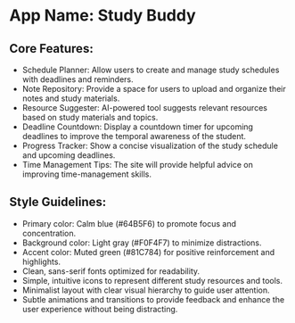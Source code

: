 # **App Name**: Study Buddy

## Core Features:

- Schedule Planner: Allow users to create and manage study schedules with deadlines and reminders.
- Note Repository: Provide a space for users to upload and organize their notes and study materials.
- Resource Suggester: AI-powered tool suggests relevant resources based on study materials and topics.
- Deadline Countdown: Display a countdown timer for upcoming deadlines to improve the temporal awareness of the student.
- Progress Tracker: Show a concise visualization of the study schedule and upcoming deadlines.
- Time Management Tips: The site will provide helpful advice on improving time-management skills.

## Style Guidelines:

- Primary color: Calm blue (#64B5F6) to promote focus and concentration.
- Background color: Light gray (#F0F4F7) to minimize distractions.
- Accent color: Muted green (#81C784) for positive reinforcement and highlights.
- Clean, sans-serif fonts optimized for readability.
- Simple, intuitive icons to represent different study resources and tools.
- Minimalist layout with clear visual hierarchy to guide user attention.
- Subtle animations and transitions to provide feedback and enhance the user experience without being distracting.
